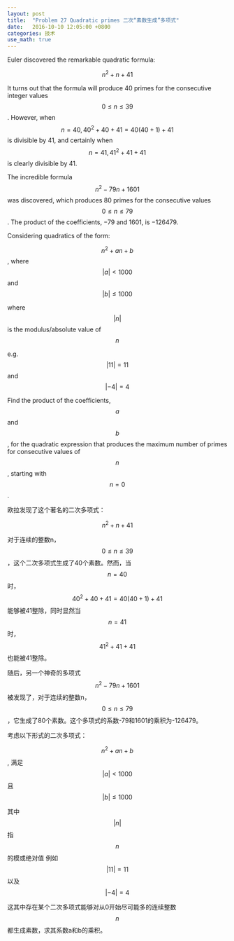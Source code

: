 ```yaml
---
layout: post
title:  "Problem 27 Quadratic primes 二次“素数生成”多项式"
date:   2016-10-10 12:05:00 +0800
categories: 技术
use_math: true
---
```

Euler discovered the remarkable quadratic formula:

$$n^2 + n + 41$$

It turns out that the formula will produce 40 primes for the consecutive integer values $$0 \le n \le 39$$. However, when $$n = 40, 40^2 + 40 + 41 = 40(40 + 1) + 41$$ is divisible by 41, and certainly when $$n = 41, 41^2 + 41 + 41$$ is clearly divisible by 41.

The incredible formula $$n^2 - 79n + 1601$$ was discovered, which produces 80 primes for the consecutive values $$0 \le n \le 79$$. The product of the coefficients, −79 and 1601, is −126479.

Considering quadratics of the form:

$$n^2 + an + b$$,
where 
$$|a|< 1000$$
and 
$$|b|\le1000$$

where $$|n|$$
is the modulus/absolute value of $$n$$

e.g. 
$$|11| = 11$$
and
$$|−4| = 4$$

Find the product of the coefficients, $$a$$ and $$b$$, for the quadratic expression that produces the maximum number of primes for consecutive values of $$n$$, starting with $$n = 0$$.
<!--more-->

欧拉发现了这个著名的二次多项式：

$$n^2 + n + 41$$

对于连续的整数n，$$0 \le n \le 39$$，这个二次多项式生成了40个素数。然而，当$$n = 40$$时，$$40^2 + 40 + 41 = 40(40 + 1) + 41$$能够被41整除，同时显然当$$n = 41$$时，$$41^2 + 41 + 41$$也能被41整除。

随后，另一个神奇的多项式$$n^2 - 79n + 1601$$被发现了，对于连续的整数n，$$0 \le n \le 79$$，它生成了80个素数。这个多项式的系数-79和1601的乘积为-126479。

考虑以下形式的二次多项式：

$$n^2 + an + b$$,
满足 
$$|a|< 1000$$
且
$$|b|\le1000$$

其中$$|n|$$
指$$n$$的模或绝对值
例如
$$|11| = 11$$
以及
$$|−4| = 4$$

这其中存在某个二次多项式能够对从0开始尽可能多的连续整数$$n$$都生成素数，求其系数a和b的乘积。
